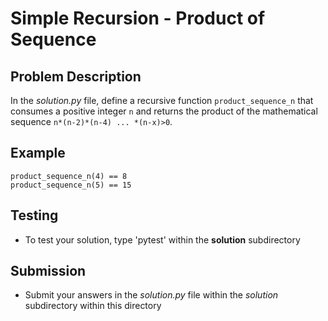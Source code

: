 # Simple Recursion - Product of Sequence

## Problem Description
In the *solution.py* file, define a recursive function `product_sequence_n` that consumes a positive integer `n` and returns the product of the mathematical sequence `n*(n-2)*(n-4) ... *(n-x)>0`.

## Example 
```
product_sequence_n(4) == 8
product_sequence_n(5) == 15
```


## Testing
* To test your solution, type 'pytest' within the **solution** subdirectory

## Submission
* Submit your answers in the *solution.py* file within the *solution* subdirectory within this directory
